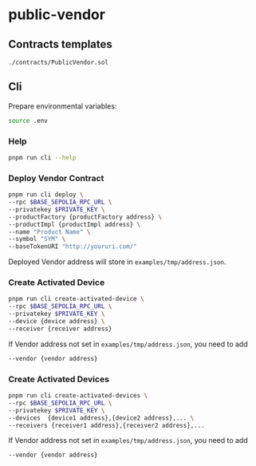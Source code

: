 # public-vendor

## Contracts templates

`./contracts/PublicVendor.sol`

## Cli

Prepare environmental variables:

```bash
source .env
```

### Help

```bash
pnpm run cli --help
```

### Deploy Vendor Contract

```bash
pnpm run cli deploy \
--rpc $BASE_SEPOLIA_RPC_URL \
--privatekey $PRIVATE_KEY \
--productFactory {productFactory address} \
--productImpl {productImpl address} \
--name "Product Name" \
--symbol "SYM" \
--baseTokenURI "http://youruri.com/"
```

Deployed Vendor address will store in `examples/tmp/address.json`.

### Create Activated Device

```bash
pnpm run cli create-activated-device \
--rpc $BASE_SEPOLIA_RPC_URL \
--privatekey $PRIVATE_KEY \
--device {device address} \
--receiver {receiver address}
```

If Vendor address not set in `examples/tmp/address.json`, you need to add

```bash
--vendor {vendor address}
```

### Create Activated Devices

```bash
pnpm run cli create-activated-devices \
--rpc $BASE_SEPOLIA_RPC_URL \
--privatekey $PRIVATE_KEY \
--devices  {device1 address},{device2 address},... \
--receivers {receiver1 address},{receiver2 address},...
```

If Vendor address not set in `examples/tmp/address.json`, you need to add

```bash
--vendor {vendor address}
```
